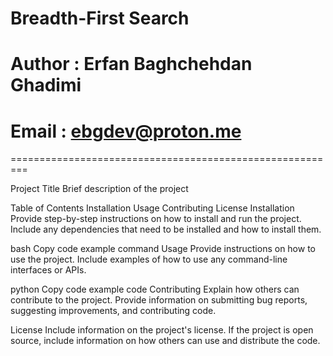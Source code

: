# Breadth-First Search

# Author : Erfan Baghchehdan Ghadimi

# Email : ebgdev@proton.me

=========================================================

Project Title
Brief description of the project

Table of Contents
Installation
Usage
Contributing
License
Installation
Provide step-by-step instructions on how to install and run the project. Include any dependencies that need to be installed and how to install them.

bash
Copy code
example command
Usage
Provide instructions on how to use the project. Include examples of how to use any command-line interfaces or APIs.

python
Copy code
example code
Contributing
Explain how others can contribute to the project. Provide information on submitting bug reports, suggesting improvements, and contributing code.

License
Include information on the project's license. If the project is open source, include information on how others can use and distribute the code.